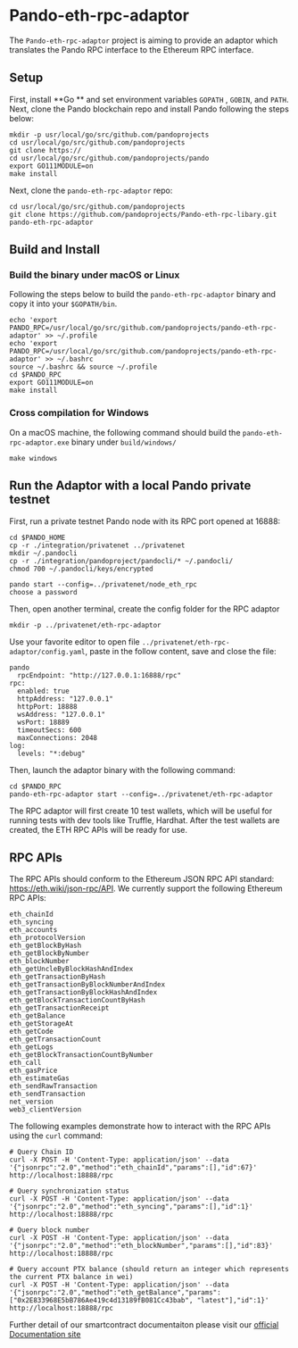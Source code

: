 # Pando-eth-rpc-adaptor

The `Pando-eth-rpc-adaptor` project is aiming to provide an adaptor which translates the Pando RPC interface to the Ethereum RPC interface. 

## Setup

First, install **Go ** and set environment variables `GOPATH` , `GOBIN`, and `PATH`. Next, clone the Pando blockchain repo and install Pando following the steps below:

```
mkdir -p usr/local/go/src/github.com/pandoprojects 
cd usr/local/go/src/github.com/pandoprojects
git clone https://
cd usr/local/go/src/github.com/pandoprojects/pando
export GO111MODULE=on
make install
```

Next, clone the `pando-eth-rpc-adaptor` repo:

```
cd usr/local/go/src/github.com/pandoprojects
git clone https://github.com/pandoprojects/Pando-eth-rpc-libary.git pando-eth-rpc-adaptor
```

## Build and Install

### Build the binary under macOS or Linux
Following the steps below to build the `pando-eth-rpc-adaptor` binary and copy it into your `$GOPATH/bin`.

```
echo 'export PANDO_RPC=/usr/local/go/src/github.com/pandoprojects/pando-eth-rpc-adaptor' >> ~/.profile
echo 'export PANDO_RPC=/usr/local/go/src/github.com/pandoprojects/pando-eth-rpc-adaptor' >> ~/.bashrc
source ~/.bashrc && source ~/.profile
cd $PANDO_RPC
export GO111MODULE=on
make install
```

### Cross compilation for Windows
On a macOS machine, the following command should build the `pando-eth-rpc-adaptor.exe` binary under `build/windows/`

```
make windows
```

## Run the Adaptor with a local Pando private testnet

First, run a private testnet Pando node with its RPC port opened at 16888:

```
cd $PANDO_HOME
cp -r ./integration/privatenet ../privatenet
mkdir ~/.pandocli
cp -r ./integration/pandoproject/pandocli/* ~/.pandocli/
chmod 700 ~/.pandocli/keys/encrypted

pando start --config=../privatenet/node_eth_rpc 
choose a password 
```

Then, open another terminal, create the config folder for the RPC adaptor

```
mkdir -p ../privatenet/eth-rpc-adaptor
```

Use your favorite editor to open file `../privatenet/eth-rpc-adaptor/config.yaml`, paste in the follow content, save and close the file:

```
pando
  rpcEndpoint: "http://127.0.0.1:16888/rpc"
rpc:
  enabled: true
  httpAddress: "127.0.0.1"
  httpPort: 18888
  wsAddress: "127.0.0.1"
  wsPort: 18889
  timeoutSecs: 600 
  maxConnections: 2048
log:
  levels: "*:debug"
```

Then, launch the adaptor binary with the following command:

```
cd $PANDO_RPC
pando-eth-rpc-adaptor start --config=../privatenet/eth-rpc-adaptor
```

The RPC adaptor will first create 10 test wallets, which will be useful for running tests with dev tools like Truffle, Hardhat. After the test wallets are created, the ETH RPC APIs will be ready for use.

## RPC APIs

The RPC APIs should conform to the Ethereum JSON RPC API standard: https://eth.wiki/json-rpc/API. We currently support the following Ethereum RPC APIs:

```
eth_chainId
eth_syncing
eth_accounts
eth_protocolVersion
eth_getBlockByHash
eth_getBlockByNumber
eth_blockNumber
eth_getUncleByBlockHashAndIndex
eth_getTransactionByHash
eth_getTransactionByBlockNumberAndIndex
eth_getTransactionByBlockHashAndIndex
eth_getBlockTransactionCountByHash
eth_getTransactionReceipt
eth_getBalance
eth_getStorageAt
eth_getCode
eth_getTransactionCount
eth_getLogs
eth_getBlockTransactionCountByNumber
eth_call
eth_gasPrice
eth_estimateGas
eth_sendRawTransaction
eth_sendTransaction
net_version
web3_clientVersion
```

The following examples demonstrate how to interact with the RPC APIs using the `curl` command:

```
# Query Chain ID
curl -X POST -H 'Content-Type: application/json' --data '{"jsonrpc":"2.0","method":"eth_chainId","params":[],"id":67}' http://localhost:18888/rpc

# Query synchronization status
curl -X POST -H 'Content-Type: application/json' --data '{"jsonrpc":"2.0","method":"eth_syncing","params":[],"id":1}' http://localhost:18888/rpc

# Query block number
curl -X POST -H 'Content-Type: application/json' --data '{"jsonrpc":"2.0","method":"eth_blockNumber","params":[],"id":83}' http://localhost:18888/rpc

# Query account PTX balance (should return an integer which represents the current PTX balance in wei)
curl -X POST -H 'Content-Type: application/json' --data '{"jsonrpc":"2.0","method":"eth_getBalance","params":["0x2E833968E5bB786Ae419c4d13189fB081Cc43bab", "latest"],"id":1}' http://localhost:18888/rpc
```

Further detail of our smartcontract documentaiton please visit our [official Documentation site](https://docs.pandoproject.org/pandoproject/smart-contracts)
